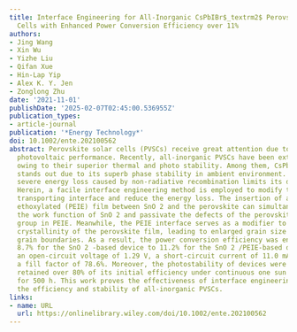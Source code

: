 ```yaml
---
title: Interface Engineering for All‐Inorganic CsPbIBr$_textrm2$ Perovskite Solar
  Cells with Enhanced Power Conversion Efficiency over 11%
authors:
- Jing Wang
- Xin Wu
- Yizhe Liu
- Qifan Xue
- Hin-Lap Yip
- Alex K. Y. Jen
- Zonglong Zhu
date: '2021-11-01'
publishDate: '2025-02-07T02:45:00.536955Z'
publication_types:
- article-journal
publication: '*Energy Technology*'
doi: 10.1002/ente.202100562
abstract: Perovskite solar cells (PVSCs) receive great attention due to their excellent
  photovoltaic performance. Recently, all‐inorganic PVSCs have been extensively studied
  owing to their superior thermal and photo stability. Among them, CsPbIBr 2 perovskite
  stands out due to its superb phase stability in ambient environment. However, the
  severe energy loss caused by non‐radiative recombination limits its development.
  Herein, a facile interface engineering method is employed to modify the electron
  transporting interface and reduce the energy loss. The insertion of a thin polyethylenimine
  ethoxylated (PEIE) film between SnO 2 and the perovskite can simultaneously tune
  the work function of SnO 2 and passivate the defects of the perovskite by the amino
  group in PEIE. Meanwhile, the PEIE interface serves as a modifier to enhance the
  crystallinity of the perovskite film, leading to enlarged grain size and reduced
  grain boundaries. As a result, the power conversion efficiency was enhanced from
  8.7% for the SnO 2 ‐based device to 11.2% for the SnO 2 /PEIE‐based device, with
  an open‐circuit voltage of 1.29 V, a short‐circuit current of 11.0 mA/cm 2 , and
  a fill factor of 78.6%. Moreover, the photostability of devices were improved, which
  retained over 80% of its initial efficiency under continuous one sun illumination
  for 500 h. This work proves the effectiveness of interface engineering to boost
  the efficiency and stability of all‐inorganic PVSCs.
links:
- name: URL
  url: https://onlinelibrary.wiley.com/doi/10.1002/ente.202100562
---
```

